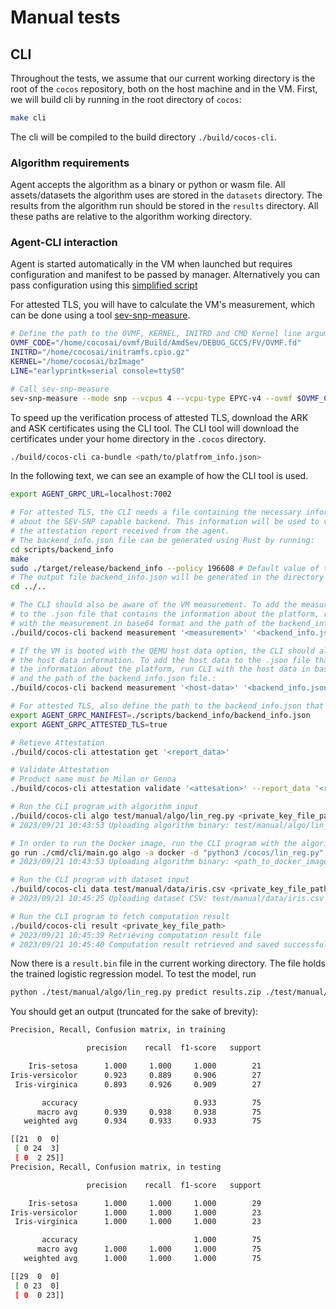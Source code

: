 # Manual tests

## CLI

Throughout the tests, we assume that our current working directory is the root of the `cocos` repository, both on the host machine and in the VM.
First, we will build cli by running in the root directory of `cocos`:
```bash
make cli
```

The cli will be compiled to the build directory `./build/cocos-cli`.

### Algorithm requirements

Agent accepts the algorithm as a binary or python or wasm file.
All assets/datasets the algorithm uses are stored in the `datasets` directory. The results from the algorithm run should be stored in the `results` directory. All these paths are relative to the algorithm working directory.

### Agent-CLI interaction

Agent is started automatically in the VM when launched but requires configuration and manifest to be passed by manager. Alternatively you can pass configuration using this [simplified script](./agent-config/main.go)

For attested TLS, you will have to calculate the VM's measurement, which can be done using a tool [sev-snp-measure](https://pypi.org/project/sev-snp-measure/).

```bash
# Define the path to the OVMF, KERNEL, INITRD and CMD Kernel line arguments.
OVMF_CODE="/home/cocosai/ovmf/Build/AmdSev/DEBUG_GCC5/FV/OVMF.fd"
INITRD="/home/cocosai/initramfs.cpio.gz"
KERNEL="/home/cocosai/bzImage"
LINE="earlyprintk=serial console=ttyS0"

# Call sev-snp-measure
sev-snp-measure --mode snp --vcpus 4 --vcpu-type EPYC-v4 --ovmf $OVMF_CODE --kernel $KERNEL --initrd $INITRD --append "$LINE" --output-format base64
```

To speed up the verification process of attested TLS, download the ARK and ASK certificates using the CLI tool. The CLI tool will download the certificates under your home directory in the `.cocos` directory.
```bash
./build/cocos-cli ca-bundle <path/to/platfrom_info.json>
```

In the following text, we can see an example of how the CLI tool is used.
```bash
export AGENT_GRPC_URL=localhost:7002

# For attested TLS, the CLI needs a file containing the necessary information 
# about the SEV-SNP capable backend. This information will be used to verify 
# the attestation report received from the agent.
# The backend_info.json file can be generated using Rust by running:
cd scripts/backend_info
make
sudo ./target/release/backend_info --policy 196608 # Default value of the policy should be 196608
# The output file backend_info.json will be generated in the directory from which the executable has been called.
cd ../..

# The CLI should also be aware of the VM measurement. To add the measurement 
# to the .json file that contains the information about the platform, run CLI 
# with the measurement in base64 format and the path of the backend_info.json file.:
./build/cocos-cli backend measurement '<measurement>' '<backend_info.json>'

# If the VM is booted with the QEMU host data option, the CLI should also know 
# the host data information. To add the host data to the .json file that contains 
# the information about the platform, run CLI with the host data in base64 format 
# and the path of the backend_info.json file.:
./build/cocos-cli backend measurement '<host-data>' '<backend_info.json>'

# For attested TLS, also define the path to the backend_info.json that contains reference values for the fields of the attestation report
export AGENT_GRPC_MANIFEST=./scripts/backend_info/backend_info.json
export AGENT_GRPC_ATTESTED_TLS=true

# Retieve Attestation
./build/cocos-cli attestation get '<report_data>'

# Validate Attestation
# Product name must be Milan or Genoa
./build/cocos-cli attestation validate '<attesation>' --report_data '<report_data>' --product <product_name>

# Run the CLI program with algorithm input
./build/cocos-cli algo test/manual/algo/lin_reg.py <private_key_file_path> -a python -r test/manual/algo/requirements.py
# 2023/09/21 10:43:53 Uploading algorithm binary: test/manual/algo/lin_reg.bin

# In order to run the Docker image, run the CLI program with the algorithm docker option
go run ./cmd/cli/main.go algo -a docker -d "python3 /cocos/lin_reg.py" --datasets <apsolut_path_to_datasets_dir_in_image> --results <apsolut_path_to_results_dir_in_image> <path_to_docker_image.tar> <private_key_file_path>
# 2023/09/21 10:43:53 Uploading algorithm binary: <path_to_docker_image.tar>

# Run the CLI program with dataset input
./build/cocos-cli data test/manual/data/iris.csv <private_key_file_path>
# 2023/09/21 10:45:25 Uploading dataset CSV: test/manual/data/iris.csv

# Run the CLI program to fetch computation result
./build/cocos-cli result <private_key_file_path>
# 2023/09/21 10:45:39 Retrieving computation result file
# 2023/09/21 10:45:40 Computation result retrieved and saved successfully!
```

Now there is a `result.bin` file in the current working directory. The file holds the trained logistic regression model. To test the model, run

```sh
python ./test/manual/algo/lin_reg.py predict results.zip ./test/manual/data
```

You should get an output (truncated for the sake of brevity):

```sh
Precision, Recall, Confusion matrix, in training

                 precision    recall  f1-score   support

    Iris-setosa      1.000     1.000     1.000        21
Iris-versicolor      0.923     0.889     0.906        27
 Iris-virginica      0.893     0.926     0.909        27

       accuracy                          0.933        75
      macro avg      0.939     0.938     0.938        75
   weighted avg      0.934     0.933     0.933        75

[[21  0  0]
 [ 0 24  3]
 [ 0  2 25]]
Precision, Recall, Confusion matrix, in testing

                 precision    recall  f1-score   support

    Iris-setosa      1.000     1.000     1.000        29
Iris-versicolor      1.000     1.000     1.000        23
 Iris-virginica      1.000     1.000     1.000        23

       accuracy                          1.000        75
      macro avg      1.000     1.000     1.000        75
   weighted avg      1.000     1.000     1.000        75

[[29  0  0]
 [ 0 23  0]
 [ 0  0 23]]
```
